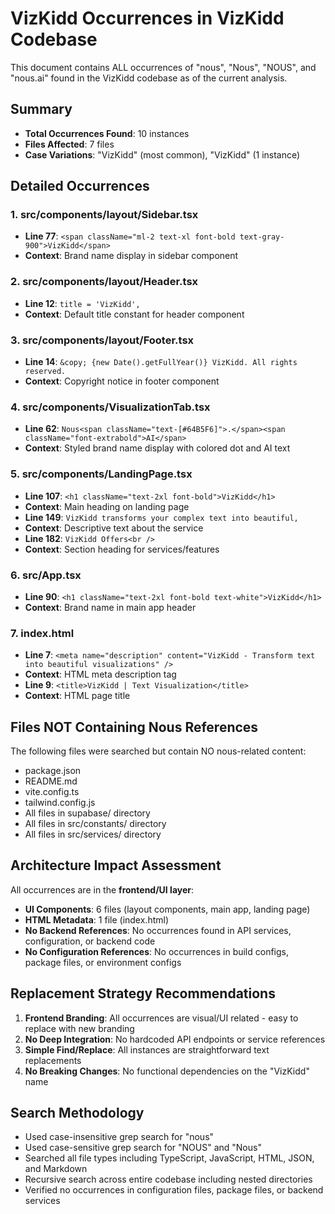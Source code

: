 # VizKidd Occurrences in VizKidd Codebase

This document contains ALL occurrences of "nous", "Nous", "NOUS", and "nous.ai" found in the VizKidd codebase as of the current analysis.

## Summary
- **Total Occurrences Found**: 10 instances
- **Files Affected**: 7 files
- **Case Variations**: "VizKidd" (most common), "VizKidd" (1 instance)

## Detailed Occurrences

### 1. src/components/layout/Sidebar.tsx
- **Line 77**: `<span className="ml-2 text-xl font-bold text-gray-900">VizKidd</span>`
- **Context**: Brand name display in sidebar component

### 2. src/components/layout/Header.tsx
- **Line 12**: `title = 'VizKidd',`
- **Context**: Default title constant for header component

### 3. src/components/layout/Footer.tsx
- **Line 14**: `&copy; {new Date().getFullYear()} VizKidd. All rights reserved.`
- **Context**: Copyright notice in footer component

### 4. src/components/VisualizationTab.tsx
- **Line 62**: `Nous<span className="text-[#64B5F6]">.</span><span className="font-extrabold">AI</span>`
- **Context**: Styled brand name display with colored dot and AI text

### 5. src/components/LandingPage.tsx
- **Line 107**: `<h1 className="text-2xl font-bold">VizKidd</h1>`
- **Context**: Main heading on landing page
- **Line 149**: `VizKidd transforms your complex text into beautiful,`
- **Context**: Descriptive text about the service
- **Line 182**: `VizKidd Offers<br />`
- **Context**: Section heading for services/features

### 6. src/App.tsx
- **Line 90**: `<h1 className="text-2xl font-bold text-white">VizKidd</h1>`
- **Context**: Brand name in main app header

### 7. index.html
- **Line 7**: `<meta name="description" content="VizKidd - Transform text into beautiful visualizations" />`
- **Context**: HTML meta description tag
- **Line 9**: `<title>VizKidd | Text Visualization</title>`
- **Context**: HTML page title

## Files NOT Containing Nous References
The following files were searched but contain NO nous-related content:
- package.json
- README.md
- vite.config.ts
- tailwind.config.js
- All files in supabase/ directory
- All files in src/constants/ directory
- All files in src/services/ directory

## Architecture Impact Assessment
All occurrences are in the **frontend/UI layer**:
- **UI Components**: 6 files (layout components, main app, landing page)
- **HTML Metadata**: 1 file (index.html)
- **No Backend References**: No occurrences found in API services, configuration, or backend code
- **No Configuration References**: No occurrences in build configs, package files, or environment configs

## Replacement Strategy Recommendations
1. **Frontend Branding**: All occurrences are visual/UI related - easy to replace with new branding
2. **No Deep Integration**: No hardcoded API endpoints or service references
3. **Simple Find/Replace**: All instances are straightforward text replacements
4. **No Breaking Changes**: No functional dependencies on the "VizKidd" name

## Search Methodology
- Used case-insensitive grep search for "nous"
- Used case-sensitive grep search for "NOUS" and "Nous"
- Searched all file types including TypeScript, JavaScript, HTML, JSON, and Markdown
- Recursive search across entire codebase including nested directories
- Verified no occurrences in configuration files, package files, or backend services
